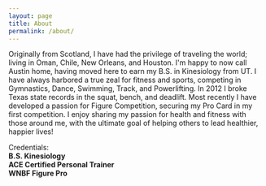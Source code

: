 ```yaml
---
layout: page
title: About
permalink: /about/
---
```

Originally from Scotland, I have had the privilege of traveling the world; living in Oman, Chile, New Orleans, and Houston. I'm happy to now call Austin home, having moved here to earn my B.S. in Kinesiology from UT. I have always harbored a true zeal for fitness and sports, competing in Gymnastics, Dance, Swimming, Track, and Powerlifting. In 2012 I broke Texas state records in the squat, bench, and deadlift. Most recently I have developed a passion for Figure Competition, securing my Pro Card in my first competition. I enjoy sharing my passion for health and fitness with those around me, with the ultimate goal of helping others to lead healthier, happier lives!

Credentials:  
**B.S. Kinesiology**  
**ACE Certified Personal Trainer**  
**WNBF Figure Pro**

